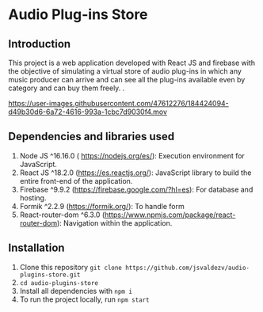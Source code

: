 # Audio Plug-ins Store

## Introduction

This project is a web application developed with React JS and firebase with the objective of simulating a virtual store of audio plug-ins in which any music producer can arrive and can see all the plug-ins available even by category and can buy them freely. .

https://user-images.githubusercontent.com/47612276/184424094-d49b30d6-6a72-4616-993a-1cbc7d9030f4.mov

## Dependencies and libraries used

1. Node JS ^16.16.0 ( https://nodejs.org/es/): Execution environment for JavaScript.
2. React JS ^18.2.0 (https://es.reactjs.org/): JavaScript library to build the entire front-end of the application.
3. Firebase ^9.9.2 (https://firebase.google.com/?hl=es): For database and hosting.
4. Formik ^2.2.9 (https://formik.org/): To handle form
5. React-router-dom ^6.3.0 (https://www.npmjs.com/package/react-router-dom): Navigation within the application.

## Installation

1. Clone this repository `git clone https://github.com/jsvaldezv/audio-plugins-store.git`
2. `cd audio-plugins-store`
3. Install all dependencies with `npm i`
4. To run the project locally, run `npm start`
